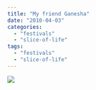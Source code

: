```yaml
---
title: "My friend Ganesha"
date: "2010-04-03"
categories: 
  - "festivals"
  - "slice-of-life"
tags: 
  - "festivals"
  - "slice-of-life"
---
```


![](https://prachi.net/wp-content/uploads/2010/04/IMG_6261.jpg)
